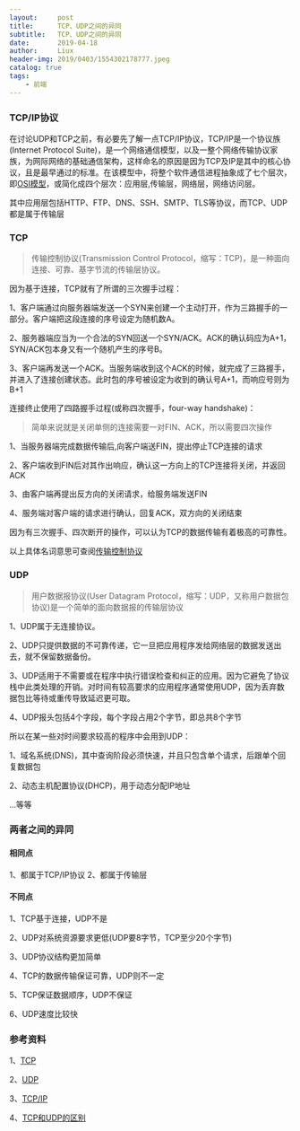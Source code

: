 ```yaml
---
layout:     post
title:      TCP、UDP之间的异同
subtitle:   TCP、UDP之间的异同
date:       2019-04-18
author:     Liux
header-img: 2019/0403/1554302178777.jpeg
catalog: true
tags:
    - 前端
---
```


### TCP/IP协议

在讨论UDP和TCP之前，有必要先了解一点TCP/IP协议，TCP/IP是一个协议族(Internet Protocol Suite)，是一个网络通信模型，以及一整个网络传输协议家族，为网际网络的基础通信架构，这样命名的原因是因为TCP及IP是其中的核心协议，且是最早通过的标准。在该模型中，将整个软件通信进程抽象成了七个层次，即[OSI模型](https://zh.wikipedia.org/wiki/OSI%E6%A8%A1%E5%9E%8B)，或简化成四个层次：应用层,传输层，网络层，网络访问层。

其中应用层包括HTTP、FTP、DNS、SSH、SMTP、TLS等协议，而TCP、UDP都是属于传输层

### TCP

> 传输控制协议(Transmission Control Protocol，缩写：TCP)，是一种面向连接、可靠、基字节流的传输层协议。

因为基于连接，TCP就有了所谓的三次握手过程：

1、客户端通过向服务器端发送一个SYN来创建一个主动打开，作为三路握手的一部分。客户端把这段连接的序号设定为随机数A。

2、服务器端应当为一个合法的SYN回送一个SYN/ACK。ACK的确认码应为A+1，SYN/ACK包本身又有一个随机产生的序号B。

3、客户端再发送一个ACK。当服务端收到这个ACK的时候，就完成了三路握手，并进入了连接创建状态。此时包的序号被设定为收到的确认号A+1，而响应号则为B+1

连接终止使用了四路握手过程(或称四次握手，four-way handshake)：

> 简单来说就是关闭单侧的连接需要一对FIN、ACK，所以需要四次操作

1、当服务器端完成数据传输后,向客户端送FIN，提出停止TCP连接的请求

2、客户端收到FIN后对其作出响应，确认这一方向上的TCP连接将关闭，并返回ACK

3、由客户端再提出反方向的关闭请求，给服务端发送FIN

4、服务端对客户端的请求进行确认，回复ACK，双方向的关闭结束

因为有三次握手、四次断开的操作，可以认为TCP的数据传输有着极高的可靠性。

以上具体名词意思可查阅[传输控制协议](https://zh.wikipedia.org/wiki/%E4%BC%A0%E8%BE%93%E6%8E%A7%E5%88%B6%E5%8D%8F%E8%AE%AE)

### UDP

> 用户数据报协议(User Datagram Protocol，缩写：UDP，又称用户数据包协议)是一个简单的面向数据报的传输层协议

1、UDP属于无连接协议。

2、UDP只提供数据的不可靠传递，它一旦把应用程序发给网络层的数据发送出去，就不保留数据备份。

3、UDP适用于不需要或在程序中执行错误检查和纠正的应用。因为它避免了协议栈中此类处理的开销。对时间有较高要求的应用程序通常使用UDP，因为丢弃数据包比等待或重传导致延迟更可取。

4、UDP报头包括4个字段，每个字段占用2个字节，即总共8个字节

所以在某一些对时间要求较高的程序中会用到UDP：

1、域名系统(DNS)，其中查询阶段必须快速，并且只包含单个请求，后跟单个回复数据包

2、动态主机配置协议(DHCP)，用于动态分配IP地址

...等等

### 两者之间的异同

#### 相同点

1、都属于TCP/IP协议
2、都属于传输层

#### 不同点

1、TCP基于连接，UDP不是

2、UDP对系统资源要求更低(UDP要8字节，TCP至少20个字节)

3、UDP协议结构更加简单

4、TCP的数据传输保证可靠，UDP则不一定

5、TCP保证数据顺序，UDP不保证

6、UDP速度比较快

### 参考资料

1、[TCP](https://zh.wikipedia.org/wiki/%E4%BC%A0%E8%BE%93%E6%8E%A7%E5%88%B6%E5%8D%8F%E8%AE%AE)

2、[UDP](https://zh.wikipedia.org/wiki/%E7%94%A8%E6%88%B7%E6%95%B0%E6%8D%AE%E6%8A%A5%E5%8D%8F%E8%AE%AE)

3、[TCP/IP](https://zh.wikipedia.org/wiki/TCP/IP%E5%8D%8F%E8%AE%AE%E6%97%8F)

4、[TCP和UDP的区别](https://zhuanlan.zhihu.com/p/24860273)
